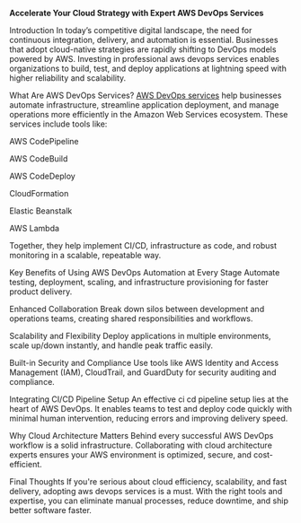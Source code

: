 **Accelerate Your Cloud Strategy with Expert AWS DevOps Services**

Introduction
In today’s competitive digital landscape, the need for continuous integration, delivery, and automation is essential. Businesses that adopt cloud-native strategies are rapidly shifting to DevOps models powered by AWS. Investing in professional aws devops services enables organizations to build, test, and deploy applications at lightning speed with higher reliability and scalability.

What Are AWS DevOps Services?
[AWS DevOps services](https://ioweb3.io/our-services/cloud-and-devops-solution) help businesses automate infrastructure, streamline application deployment, and manage operations more efficiently in the Amazon Web Services ecosystem. These services include tools like:

AWS CodePipeline

AWS CodeBuild

AWS CodeDeploy

CloudFormation

Elastic Beanstalk

AWS Lambda

Together, they help implement CI/CD, infrastructure as code, and robust monitoring in a scalable, repeatable way.

Key Benefits of Using AWS DevOps
Automation at Every Stage
Automate testing, deployment, scaling, and infrastructure provisioning for faster product delivery.

Enhanced Collaboration
Break down silos between development and operations teams, creating shared responsibilities and workflows.

Scalability and Flexibility
Deploy applications in multiple environments, scale up/down instantly, and handle peak traffic easily.

Built-in Security and Compliance
Use tools like AWS Identity and Access Management (IAM), CloudTrail, and GuardDuty for security auditing and compliance.

Integrating CI/CD Pipeline Setup
An effective ci cd pipeline setup lies at the heart of AWS DevOps. It enables teams to test and deploy code quickly with minimal human intervention, reducing errors and improving delivery speed.

Why Cloud Architecture Matters
Behind every successful AWS DevOps workflow is a solid infrastructure. Collaborating with cloud architecture experts ensures your AWS environment is optimized, secure, and cost-efficient.

Final Thoughts
If you're serious about cloud efficiency, scalability, and fast delivery, adopting aws devops services is a must. With the right tools and expertise, you can eliminate manual processes, reduce downtime, and ship better software faster.
